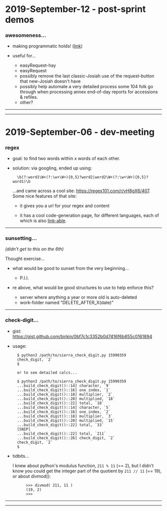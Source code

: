 2019-September-12 - post-sprint demos
=====================================

### awesomeness...

- making programmatic holds! ([link](https://github.com/birkin/sierra_hold_experimentation_code/blob/53dabd2e36ef567b032bc17b68ffbc4cf854d64e/request_item.py))

- useful for...
    - easyRequest-hay
    - easyRequest
    - possibly remove the last classic-Josiah use of the request-button that new-Josiah doesn't have
    - possibly help automate a very detailed process some 104 folk go through when processing annex end-of-day reports for accessions & refiles.
    - other?

---

---


2019-September-06 - dev-meeting
===============================


### regex

- goal: to find two words within x words of each other.

- solution: via googling, ended up using:

        \b(?:word1\W+(?:\w+\W+){0,5}?word2|word2\W+(?:\w+\W+){0,5}?word1)\b

    ...and came across a cool site: <https://regex101.com/r/vH8gX6/407>. Some nice features of that site:

    - it gives you a url for your regex and content

    - it has a cool code-generation page, for different languages, each of which is also [link-able](https://regex101.com/r/vH8gX6/407/codegen?language=python).

---


### sunsetting...

_(didn't get to this on the 6th)_

Thought exercise...

- what would be good to sunset from the very beginning...
    - P.I.I.

- re above, what would be good structures to use to help enforce this?
    - server where anything a year or more old is auto-deleted
    - work-folder named "DELETE_AFTER_X(date)"

---


### check-digit...

- gist: <https://gist.github.com/birkin/0bf7c1c3352b0d7416f6b655c0161894>

- usage:

        $ python3 /path/to/sierra_check_digit.py 15990359
        check_digit, `2`
        $

        or to see detailed calcs...

        $ python3 /path/to/sierra_check_digit.py 15990359
        ...build_check_digit()::14] character, `9`
        ...build_check_digit()::16] one_index, `1`
        ...build_check_digit()::18] multiplier, `2`
        ...build_check_digit()::20] multiplied, `18`
        ...build_check_digit()::22] total, `18`
        ...build_check_digit()::14] character, `5`
        ...build_check_digit()::16] one_index, `2`
        ...build_check_digit()::18] multiplier, `3`
        ...build_check_digit()::20] multiplied, `15`
        ...build_check_digit()::22] total, `33`
        [SNIP]
        ...build_check_digit()::22] total, `211`
        ...build_check_digit()::26] check_digit, `2`
        check_digit, `2`
        $

- tidbits...

    I knew about python's modulus function, `211 % 11` (== 2), but I didn't know you could get the integer part of the quotient by `211 // 11` (== 19), or about divmod():

            >>> divmod( 211, 11 )
            (19, 2)
            >>>

---

---
